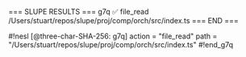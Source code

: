 
=== SLUPE RESULTS ===
g7q ✅ file_read /Users/stuart/repos/slupe/proj/comp/orch/src/index.ts
=== END ===

#!nesl [@three-char-SHA-256: g7q]
action = "file_read"
path = "/Users/stuart/repos/slupe/proj/comp/orch/src/index.ts"
#!end_g7q